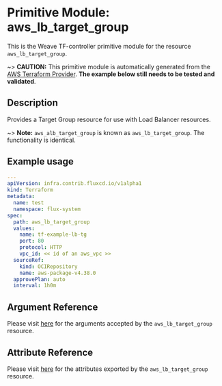 
# Primitive Module: aws_lb_target_group

This is the Weave TF-controller primitive module for the resource `aws_lb_target_group`.

~> **CAUTION:** This primitive module is automatically generated from the [AWS Terraform Provider](https://registry.terraform.io/providers/hashicorp/aws/latest/docs/resources/lb_target_group). **The example below still needs to be tested and validated**.

## Description

Provides a Target Group resource for use with Load Balancer resources.

~> **Note:** `aws_alb_target_group` is known as `aws_lb_target_group`. The functionality is identical.

## Example usage

```yaml
---
apiVersion: infra.contrib.fluxcd.io/v1alpha1
kind: Terraform
metadata:
  name: test
  namespace: flux-system
spec:
  path: aws_lb_target_group
  values:
    name: tf-example-lb-tg
    port: 80
    protocol: HTTP
    vpc_id: << id of an aws_vpc >>
  sourceRef:
    kind: OCIRepository
    name: aws-package-v4.38.0
  approvePlan: auto
  interval: 1h0m
```

## Argument Reference

Please visit [here](https://registry.terraform.io/providers/hashicorp/aws/latest/docs/resources/lb_target_group#argument-reference) for the arguments accepted by the `aws_lb_target_group` resource.

## Attribute Reference

Please visit [here](https://registry.terraform.io/providers/hashicorp/aws/latest/docs/resources/lb_target_group#attributes-reference) for the attributes exported by the `aws_lb_target_group` resource.
